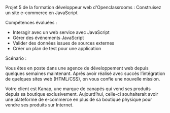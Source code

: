 Projet 5 de la formation développeur web d'Openclassrooms : Construisez un site e-commerce en JavaScript

Compétences évaluées :

- Interagir avec un web service avec JavaScript
- Gérer des événements JavaScript
- Valider des données issues de sources externes
- Créer un plan de test pour une application

Scénario :

Vous êtes en poste dans une agence de développement web depuis quelques semaines maintenant. Après avoir réalisé avec succès l’intégration de quelques sites web (HTML/CSS), on vous confie une nouvelle mission.

Votre client est Kanap, une marque de canapés qui vend ses produits depuis sa boutique exclusivement. Aujourd’hui, celle-ci souhaiterait avoir une plateforme de e-commerce en plus de sa boutique physique pour vendre ses produits sur Internet.
